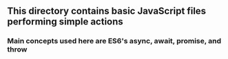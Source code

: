 ## This directory contains basic JavaScript files performing simple actions

### Main concepts used here are ES6's async, await, promise, and throw